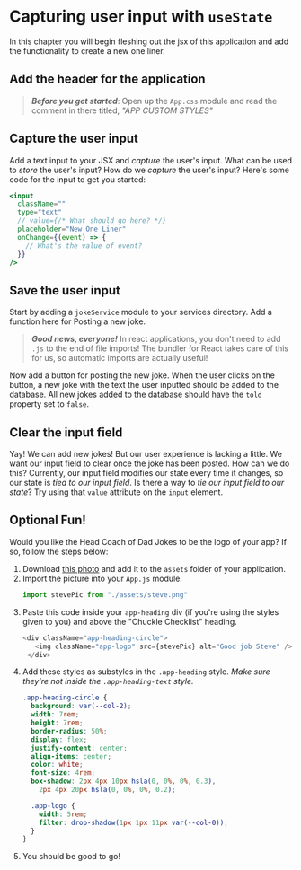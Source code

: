 # Capturing user input with `useState`
In this chapter you will begin fleshing out the jsx of this application and add the functionality to create a new one liner.

## Add the header for the application
   
   > ***Before you get started***: Open up the `App.css` module and read the comment in there titled, _"APP CUSTOM STYLES"_

## Capture the user input
  
Add a text input to your JSX and _capture_ the user's input. What can be used to _store_ the user's input? How do we _capture_ the user's input? Here's some code for the input to get you started: 

```jsx
<input
  className=""
  type="text"
  // value={/* What should go here? */}
  placeholder="New One Liner"
  onChange={(event) => {
    // What's the value of event?
  }}
/>
```

## Save the user input

Start by adding a `jokeService` module to your services directory. Add a function here for Posting a new joke.

>***Good news, everyone!*** In react applications, you don't need to add `.js` to the end of file imports! The bundler for React takes care of this for us, so automatic imports are actually useful!

Now add a button for posting the new joke. When the user clicks on the button, a new joke with the text the user inputted should be added to the database. All new jokes added to the database should have the `told` property set to `false`. 

## Clear the input field 

Yay! We can add new jokes! But our user experience is lacking a little. We want our input field to clear once the joke has been posted. How can we do this? Currently, our input field modifies our state every time it changes, so our state is _tied to our input field_. Is there a way to _tie our input field to our state_? Try using that `value` attribute on the `input` element.

## Optional Fun!

Would you like the Head Coach of Dad Jokes to be the logo of your app? If so, follow the steps below: 

1. Download [this photo](./images/steve.png) and add it to the `assets` folder of your application. 
2. Import the picture into your `App.js` module.
   ```javascript
   import stevePic from "./assets/steve.png"
   ```
3. Paste this code inside your `app-heading` div (if you're using the styles given to you) and above the "Chuckle Checklist" heading. 
   ```javascript
   <div className="app-heading-circle">
      <img className="app-logo" src={stevePic} alt="Good job Steve" />
    </div>
   ```
4. Add these styles as substyles in the `.app-heading` style. _Make sure they're not inside the `.app-heading-text` style._
    ```css
    .app-heading-circle {
      background: var(--col-2);
      width: 7rem;
      height: 7rem;
      border-radius: 50%;
      display: flex;
      justify-content: center;
      align-items: center;
      color: white;
      font-size: 4rem;
      box-shadow: 2px 4px 10px hsla(0, 0%, 0%, 0.3),
        2px 4px 20px hsla(0, 0%, 0%, 0.2);

      .app-logo {
        width: 5rem;
        filter: drop-shadow(1px 1px 11px var(--col-0));
      }
    }
    ```
5. You should be good to go!